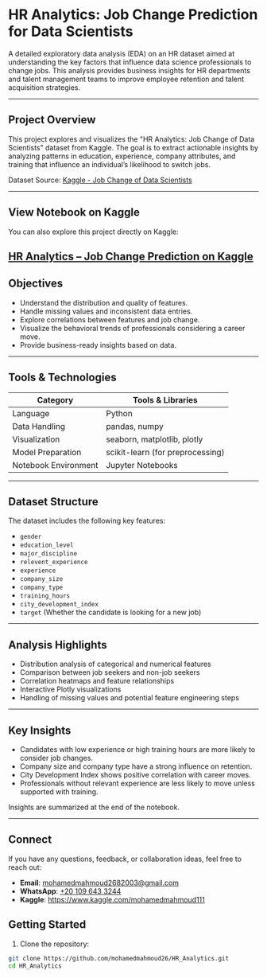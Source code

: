 # HR Analytics: Job Change Prediction for Data Scientists

A detailed exploratory data analysis (EDA) on an HR dataset aimed at understanding the key factors that influence data science professionals to change jobs. This analysis provides business insights for HR departments and talent management teams to improve employee retention and talent acquisition strategies.

---

## Project Overview

This project explores and visualizes the "HR Analytics: Job Change of Data Scientists" dataset from Kaggle. The goal is to extract actionable insights by analyzing patterns in education, experience, company attributes, and training that influence an individual’s likelihood to switch jobs.

Dataset Source: [Kaggle - Job Change of Data Scientists](https://www.kaggle.com/datasets/arashnic/hr-analytics-job-change-of-data-scientists)

---
## View Notebook on Kaggle

You can also explore this project directly on Kaggle:

 [HR Analytics – Job Change Prediction on Kaggle](https://www.kaggle.com/code/mohamedmahmoud111/hr-analytics)
---
## Objectives

- Understand the distribution and quality of features.
- Handle missing values and inconsistent data entries.
- Explore correlations between features and job change.
- Visualize the behavioral trends of professionals considering a career move.
- Provide business-ready insights based on data.

---

## Tools & Technologies

| Category             | Tools & Libraries                    |
|----------------------|--------------------------------------|
| Language             | Python                               |
| Data Handling        | pandas, numpy                        |
| Visualization        | seaborn, matplotlib, plotly          |
| Model Preparation    | scikit-learn (for preprocessing)     |
| Notebook Environment | Jupyter Notebooks                    |

---

## Dataset Structure

The dataset includes the following key features:

- `gender`
- `education_level`
- `major_discipline`
- `relevent_experience`
- `experience`
- `company_size`
- `company_type`
- `training_hours`
- `city_development_index`
- `target` (Whether the candidate is looking for a new job)

---

## Analysis Highlights

- Distribution analysis of categorical and numerical features
- Comparison between job seekers and non-job seekers
- Correlation heatmaps and feature relationships
- Interactive Plotly visualizations
- Handling of missing values and potential feature engineering steps

---

## Key Insights

- Candidates with low experience or high training hours are more likely to consider job changes.  
- Company size and company type have a strong influence on retention.  
- City Development Index shows positive correlation with career moves.  
- Professionals without relevant experience are less likely to move unless supported with training.

Insights are summarized at the end of the notebook.

---
## Connect

If you have any questions, feedback, or collaboration ideas, feel free to reach out:

- **Email**: [mohamedmahmoud2682003@gmail.com](mailto:mohamedmahmoud2682003@gmail.com)  
- **WhatsApp**: [+20 109 643 3244](https://wa.me/201096433244)
- **Kaggle**:  https://www.kaggle.com/mohamedmahmoud111
## Getting Started

1. Clone the repository:
```bash
git clone https://github.com/mohamedmahmoud26/HR_Analytics.git
cd HR_Analytics

